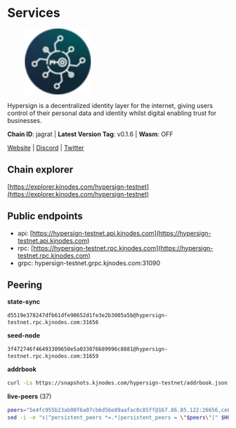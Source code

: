 # Services

<figure><img src="https://raw.githubusercontent.com/kj89/cosmos-images/main/logos/hypersign.png" width="150" alt=""><figcaption></figcaption></figure>

Hypersign is a decentralized identity layer for the internet, giving  users control of their personal data and identity whilst digital  enabling trust for businesses.

**Chain ID**: jagrat | **Latest Version Tag**: v0.1.6 | **Wasm**: OFF

[Website](https://hypersign.id) | [Discord](https://discord.gg/DmuUjMrHVw) | [Twitter](https://twitter.com/hypersignchain)




## Chain explorer
[https://explorer.kjnodes.com/hypersign-testnet](https://explorer.kjnodes.com/hypersign-testnet)

## Public endpoints

* api: [https://hypersign-testnet.api.kjnodes.com](https://hypersign-testnet.api.kjnodes.com)
* rpc: [https://hypersign-testnet.rpc.kjnodes.com](https://hypersign-testnet.rpc.kjnodes.com)
* grpc: hypersign-testnet.grpc.kjnodes.com:31090

## Peering

**state-sync**

```text
d5519e378247dfb61dfe90652d1fe3e2b3005a5b@hypersign-testnet.rpc.kjnodes.com:31656
```

**seed-node**

```text
3f472746f46493309650e5a033076689996c8881@hypersign-testnet.rpc.kjnodes.com:31659
```

**addrbook**
```bash
curl -Ls https://snapshots.kjnodes.com/hypersign-testnet/addrbook.json > $HOME/.hid-node/config/addrbook.json
```

**live-peers** (37)
```bash
peers="5e4fc955b23ab00f6a07cb6d56e89aafac0c85ff@167.86.85.122:26656,ce6686036f6554deb0490103dcc201172e7c3f2f@81.0.220.131:26656,1380864bb38481fef4b2358026a5ed53fc027679@95.214.52.206:26656,52eee2c34150d621312087e49f118969472ba55f@149.102.137.192:26656,d92268c246e02a54103f7098b901b876c88f006e@5.161.130.108:26656,d5519e378247dfb61dfe90652d1fe3e2b3005a5b@65.109.68.190:31656,9876d1b1e5b5968c1c729559325dd909f93c1d34@65.108.238.61:56656,934324c3b4318d8438954d19a82673a3d218951b@142.132.209.236:10956,fbc7ce82f02e24257395dc0310ad2921ea61e199@65.109.92.148:61156,eaf27acc810a3d6728dde972ebad26810cce0ae6@65.108.229.233:26656,1e3f0aeb6f2a2017b122af2461a75c9695790954@65.108.233.109:10956,1de2abae74a4c5fd7d96d9869ef02187f81498f0@134.209.238.66:26656,bd2ae9f1c42183104719f7c44be078bb7d282a61@65.109.92.241:11056,4e08d5b0cb43c8d5ffc42987a5166bab2a04a93b@65.109.92.240:21066,54f5df8d6516ead7099191776d9ee2048e0ec947@95.214.53.46:26656,62c3f3e5214495593ad204f3c6cd879f3f4ed6a9@5.9.79.121:26656,0188d0143ea4311923a809bb07ee9ebf13c0c63b@94.130.16.254:60656,a275d8018f683f279bf5167a72d294bfacafa839@178.63.102.172:41656,610843eda2f0388cb8e75917e8c1f63350bd3bd1@154.26.131.130:16656,efcb16ec33d8e6233d1068fff679c6fd64bf5802@65.108.225.158:10956,36e79994ea07d50e97f63d44860645009978d590@185.196.20.153:26656,1acc83715399737cff74767e00807d1d402eb1e2@144.91.65.175:26656,d7c9b9a3c3a6c5f4ccdfb37a8358755b277271c1@3.110.226.164:26656,7d85caec437cc8c0a504d6ab3b18fd07c173b2fb@94.130.219.37:26001,0c6758a3f4554bbc67da73993bbb697764c5c534@38.242.142.227:26656,2c0379f78b655e8a386cb477e3cf3cae700c4a7f@213.239.207.175:34656,55b3cf307182091e60b774712733231a8cc7f448@89.163.132.156:31656,cf94099349980f9593a3f0362c85fe7c6eda8b14@8.219.48.59:26656,7ac746f53266043a92a05db06d1306b4e5f7e7c8@65.109.112.20:11014,70f00c612c1d681a04244749a56f3a35e9be1420@65.108.194.40:28765,c20f2216b56cb24921b688a6cffc7fe09799a069@162.55.103.44:26656,ec5127072c252f7246fb66f7e7762423a23ff6bd@154.12.228.93:31656,620478e35ba6740f0afb2a0dd6ca9b34765bc60e@65.109.30.12:60856,de1f980cc59bdb2457202768d4b4d964d783789e@167.235.21.165:36656,15d2f1bc2bfaa143388465ea115c59e5ce6e77dc@65.109.39.223:26656,0f51a57757ddeb4d9a734bb5f3c26d0b9c62a2c3@88.99.161.162:31656,a3f3d6dba11bfe080693938666064b2324fbaccf@88.99.164.158:11056"
sed -i -e "s|^persistent_peers *=.*|persistent_peers = \"$peers\"|" $HOME/.hid-node/config/config.toml
```
